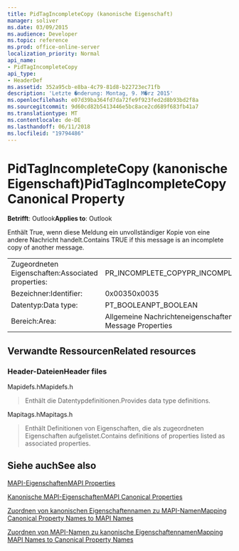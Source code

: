 ```yaml
---
title: PidTagIncompleteCopy (kanonische Eigenschaft)
manager: soliver
ms.date: 03/09/2015
ms.audience: Developer
ms.topic: reference
ms.prod: office-online-server
localization_priority: Normal
api_name:
- PidTagIncompleteCopy
api_type:
- HeaderDef
ms.assetid: 352a95cb-e8ba-4c79-81d8-b22723ec71fb
description: 'Letzte �nderung: Montag, 9. M�rz 2015'
ms.openlocfilehash: e07d39ba364fd7da72fe9f923fed2d8b93bd2f8a
ms.sourcegitcommit: 9d60cd82b5413446e5bc8ace2cd689f683fb41a7
ms.translationtype: MT
ms.contentlocale: de-DE
ms.lasthandoff: 06/11/2018
ms.locfileid: "19794486"
---
```

# <a name="pidtagincompletecopy-canonical-property"></a><span data-ttu-id="d34e7-103">PidTagIncompleteCopy (kanonische Eigenschaft)</span><span class="sxs-lookup"><span data-stu-id="d34e7-103">PidTagIncompleteCopy Canonical Property</span></span>

  
  
<span data-ttu-id="d34e7-104">**Betrifft**: Outlook</span><span class="sxs-lookup"><span data-stu-id="d34e7-104">**Applies to**: Outlook</span></span> 
  
<span data-ttu-id="d34e7-105">Enthält True, wenn diese Meldung ein unvollständiger Kopie von eine andere Nachricht handelt.</span><span class="sxs-lookup"><span data-stu-id="d34e7-105">Contains TRUE if this message is an incomplete copy of another message.</span></span>
  
|||
|:-----|:-----|
|<span data-ttu-id="d34e7-106">Zugeordneten Eigenschaften:</span><span class="sxs-lookup"><span data-stu-id="d34e7-106">Associated properties:</span></span>  <br/> |<span data-ttu-id="d34e7-107">PR_INCOMPLETE_COPY</span><span class="sxs-lookup"><span data-stu-id="d34e7-107">PR_INCOMPLETE_COPY</span></span>  <br/> |
|<span data-ttu-id="d34e7-108">Bezeichner:</span><span class="sxs-lookup"><span data-stu-id="d34e7-108">Identifier:</span></span>  <br/> |<span data-ttu-id="d34e7-109">0x0035</span><span class="sxs-lookup"><span data-stu-id="d34e7-109">0x0035</span></span>  <br/> |
|<span data-ttu-id="d34e7-110">Datentyp:</span><span class="sxs-lookup"><span data-stu-id="d34e7-110">Data type:</span></span>  <br/> |<span data-ttu-id="d34e7-111">PT_BOOLEAN</span><span class="sxs-lookup"><span data-stu-id="d34e7-111">PT_BOOLEAN</span></span>  <br/> |
|<span data-ttu-id="d34e7-112">Bereich:</span><span class="sxs-lookup"><span data-stu-id="d34e7-112">Area:</span></span>  <br/> |<span data-ttu-id="d34e7-113">Allgemeine Nachrichteneigenschaften</span><span class="sxs-lookup"><span data-stu-id="d34e7-113">General Message Properties</span></span>  <br/> |
   
## <a name="related-resources"></a><span data-ttu-id="d34e7-114">Verwandte Ressourcen</span><span class="sxs-lookup"><span data-stu-id="d34e7-114">Related resources</span></span>

### <a name="header-files"></a><span data-ttu-id="d34e7-115">Header-Dateien</span><span class="sxs-lookup"><span data-stu-id="d34e7-115">Header files</span></span>

<span data-ttu-id="d34e7-116">Mapidefs.h</span><span class="sxs-lookup"><span data-stu-id="d34e7-116">Mapidefs.h</span></span>
  
> <span data-ttu-id="d34e7-117">Enthält die Datentypdefinitionen.</span><span class="sxs-lookup"><span data-stu-id="d34e7-117">Provides data type definitions.</span></span>
    
<span data-ttu-id="d34e7-118">Mapitags.h</span><span class="sxs-lookup"><span data-stu-id="d34e7-118">Mapitags.h</span></span>
  
> <span data-ttu-id="d34e7-119">Enthält Definitionen von Eigenschaften, die als zugeordneten Eigenschaften aufgelistet.</span><span class="sxs-lookup"><span data-stu-id="d34e7-119">Contains definitions of properties listed as associated properties.</span></span>
    
## <a name="see-also"></a><span data-ttu-id="d34e7-120">Siehe auch</span><span class="sxs-lookup"><span data-stu-id="d34e7-120">See also</span></span>



[<span data-ttu-id="d34e7-121">MAPI-Eigenschaften</span><span class="sxs-lookup"><span data-stu-id="d34e7-121">MAPI Properties</span></span>](mapi-properties.md)
  
[<span data-ttu-id="d34e7-122">Kanonische MAPI-Eigenschaften</span><span class="sxs-lookup"><span data-stu-id="d34e7-122">MAPI Canonical Properties</span></span>](mapi-canonical-properties.md)
  
[<span data-ttu-id="d34e7-123">Zuordnen von kanonischen Eigenschaftennamen zu MAPI-Namen</span><span class="sxs-lookup"><span data-stu-id="d34e7-123">Mapping Canonical Property Names to MAPI Names</span></span>](mapping-canonical-property-names-to-mapi-names.md)
  
[<span data-ttu-id="d34e7-124">Zuordnen von MAPI-Namen zu kanonische Eigenschaftennamen</span><span class="sxs-lookup"><span data-stu-id="d34e7-124">Mapping MAPI Names to Canonical Property Names</span></span>](mapping-mapi-names-to-canonical-property-names.md)

